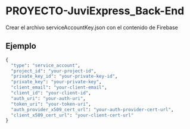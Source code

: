 
# PROYECTO-JuviExpress_Back-End

Crear el archivo serviceAccountKey.json con el contenido de Firebase

## Ejemplo

```python
{
  "type": "service_account",
  "project_id": "your-project-id",
  "private_key_id": "your-private-key-id",
  "private_key": "your-private-key",
  "client_email": "your-client-email",
  "client_id": "your-client-id",
  "auth_uri": "your-auth-uri",
  "token_uri": "your-token-uri",
  "auth_provider_x509_cert_url": "your-auth-provider-cert-url",
  "client_x509_cert_url": "your-client-cert-url"
}

```
